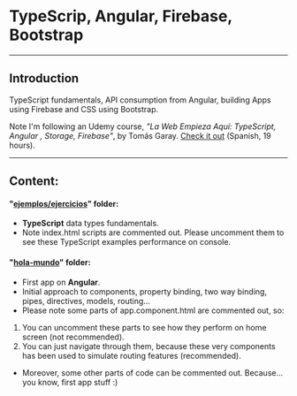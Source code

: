 # TypeScrip, Angular, Firebase, Bootstrap
---
## Introduction
TypeScript fundamentals, API consumption from Angular, building Apps using Firebase and CSS using Bootstrap.

Note I'm following an Udemy course, _"La Web Empieza Aquí: TypeScript, Angular , Storage, Firebase"_, by Tomás Garay. [Check it out](https://www.udemy.com/course/la-web-empieza-aqui-typescript-angular-storage-firebase/) (Spanish, 19 hours).

---

## Content:
#### "[ejemplos/ejercicios](/ejemplos/ejercicios)" folder:
- **TypeScript** data types fundamentals.
- Note index.html scripts are commented out. Please uncomment them to see these TypeScript examples performance on console.

#### "[hola-mundo](hola-mundo)" folder:
- First app on **Angular**.
- Initial approach to components, property binding, two way binding, pipes, directives, models, routing...
- Please note some parts of app.component.html are commented out, so:
 1. You can uncomment these parts to see how they perform on home screen (not recommended).
 2. You can just navigate through them, because these very components has been used to simulate routing features (recommended).
 - Moreover, some other parts of code can be commented out. Because... you know, first app stuff :)